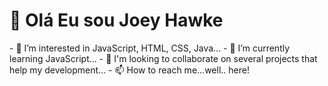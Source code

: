 # :metal: Olá Eu sou Joey Hawke 
<div style="margin: auto;">

</div>
- 👀 I’m interested in JavaScript, HTML, CSS, Java...
- 🌱 I’m currently learning JavaScript...
- 💞️ I'm looking to collaborate on several projects that help my development...
- 📫 How to reach me...well.. here!

<!---
JoeyHawke/JoeyHawke is a ✨ special ✨ repository because its `README.md` (this file) appears on your GitHub profile.
You can click the Preview link to take a look at your changes.
--->
